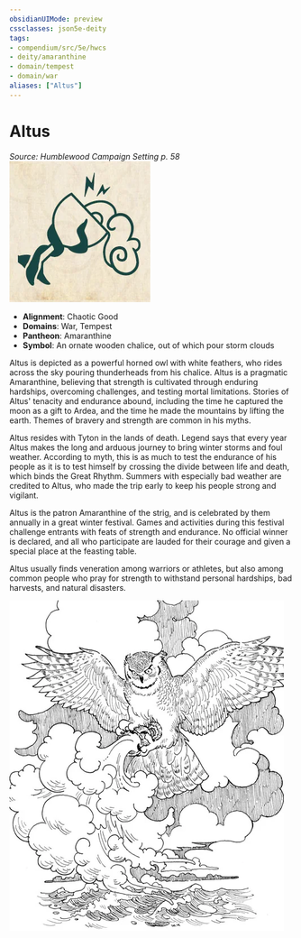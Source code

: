 ```yaml
---
obsidianUIMode: preview
cssclasses: json5e-deity
tags:
- compendium/src/5e/hwcs
- deity/amaranthine
- domain/tempest
- domain/war
aliases: ["Altus"]
---
```

# Altus
*Source: Humblewood Campaign Setting p. 58* 
![](https://raw.githubusercontent.com/5etools-mirror-2/5etools-img/main/deities/HWCS/Altus-Symbol.webp#symbol)

- **Alignment**: Chaotic Good
- **Domains**: War, Tempest
- **Pantheon**: Amaranthine
- **Symbol**: An ornate wooden chalice, out of which pour storm clouds

Altus is depicted as a powerful horned owl with white feathers, who rides across the sky pouring thunderheads from his chalice. Altus is a pragmatic Amaranthine, believing that strength is cultivated through enduring hardships, overcoming challenges, and testing mortal limitations. Stories of Altus' tenacity and endurance abound, including the time he captured the moon as a gift to Ardea, and the time he made the mountains by lifting the earth. Themes of bravery and strength are common in his myths.

Altus resides with Tyton in the lands of death. Legend says that every year Altus makes the long and arduous journey to bring winter storms and foul weather. According to myth, this is as much to test the endurance of his people as it is to test himself by crossing the divide between life and death, which binds the Great Rhythm. Summers with especially bad weather are credited to Altus, who made the trip early to keep his people strong and vigilant.

Altus is the patron Amaranthine of the strig, and is celebrated by them annually in a great winter festival. Games and activities during this festival challenge entrants with feats of strength and endurance. No official winner is declared, and all who participate are lauded for their courage and given a special place at the feasting table.

Altus usually finds veneration among warriors or athletes, but also among common people who pray for strength to withstand personal hardships, bad harvests, and natural disasters.

![](https://raw.githubusercontent.com/5etools-mirror-2/5etools-img/main/deities/HWCS/Altus.webp#center)